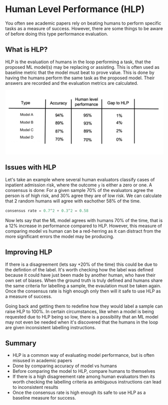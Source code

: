 # Human Level Performance (HLP)

You often see academic papers rely on beating humans to perform specific tasks as a measure of success. However, there are some things to be aware of before doing this type performance evaluation.

## What is HLP? 

HLP is the evaluation of humans in the loop performing a task, that the proposed ML model(s) may be replacing or assisting. This is often used as baseline metric that the model must beat to prove value. This is done by having the humans perform the same task as the proposed model. Their answers are recorded and the evaluation metrics are calculated. 

<img src="../../../../../resources/images/developer_handbook/scoping/hlp.png" style="display: block; margin-right: auto; margin-left: auto;">

## Issues with HLP

Let's take an example where several human evaluators classify cases of inpatient admission risk, where the outcome `y` is either a zero or one. A consensus is done: For a given sample 70% of the evaluators agree the person is of high risk, and 30% agree they are of low risk. We can calculate that 2 random humans will agree with eachother 58% of the time.

```python
consensus rate = 0.7^2 + 0.3^2 = 0.58
```

Now lets say that the ML model agrees with humans 70% of the time, that is a 12% increase in performance compared to HLP. However, this measure of comparing model vs human can be a red-herring as it can distract from the more significant errors the model may be producing.

## Improving HLP

If there is a disagreement (lets say +20% of the time) this could be due to the defintion of the label. It's worth checking how the label was defined because it could have just been made by another human, who have their own set of biases. When the ground truth is truly defined and humans share the same criteria for labelling a sample, the evaulation must be taken again.
Once the consensus rate is high enough only then will it safe to use HLP as a measure of success. 

Going back and getting them to redefine how they would label a sample can raise HLP to 100%. In certain circumstances, like when a model is being requested due to HLP being so low, there is a possibility that an ML model may not even be needed when it's discovered that the humans in the loop are given inconsistent labelling instructions. 


## Summary
- HLP is a common way of evaluating model performance, but is often misused in academic papers
- Done by comparing accuracy of model vs humans
- Before comparing the model to HLP, compare humans to themselves
- If there is a high disagreement rate among human evaluators then its worth checking the labelling criteria as ambiguous instructions can lead to inconsistent results
- Once the consensus rate is high enough its safe to use HLP as a baseline measure for success.